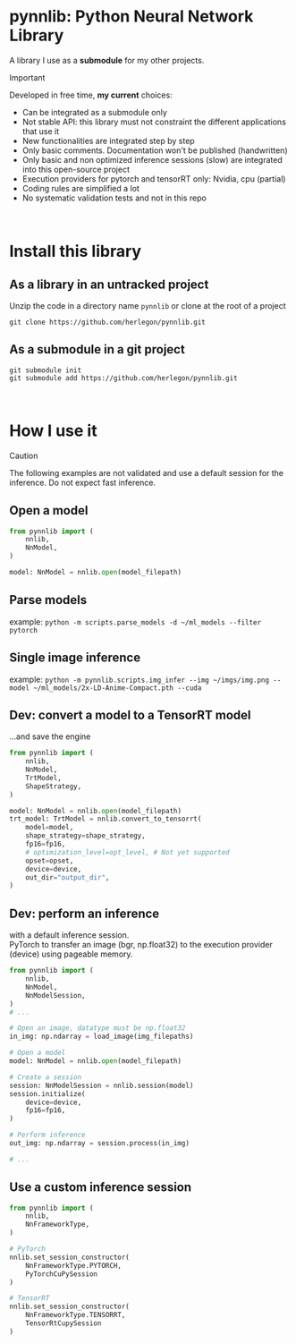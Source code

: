 # pynnlib: Python Neural Network Library

A library I use as a **submodule** for my other projects.


> [!IMPORTANT]
> Developed in free time, **my current** choices:
> - Can be integrated as a submodule only
> - Not stable API: this library must not constraint the different applications that use it
> - New functionalities are integrated step by step
> - Only basic comments. Documentation won't be published (handwritten)
> - Only basic and non optimized inference sessions (slow) are integrated into this open-source project
> - Execution providers for pytorch and tensorRT only: Nvidia, cpu (partial)
> - Coding rules are simplified a lot
> - No systematic validation tests and not in this repo

<br/>

# Install this library

## As a library in an untracked project
Unzip the code in a directory name `pynnlib`
or clone at the root of a project
```
git clone https://github.com/herlegon/pynnlib.git
```
## As a submodule in a git project
```
git submodule init
git submodule add https://github.com/herlegon/pynnlib.git
```

<br/>

# How I use it
> [!CAUTION]
> The following examples are not validated and use a default session for the inference. Do not expect fast inference.


## Open a model

```python
from pynnlib import (
    nnlib,
    NnModel,
)

model: NnModel = nnlib.open(model_filepath)
```

## Parse models
example:
`python -m scripts.parse_models -d ~/ml_models --filter pytorch`


## Single image inference
example:
`python -m pynnlib.scripts.img_infer --img ~/imgs/img.png --model ~/ml_models/2x-LD-Anime-Compact.pth --cuda`



## Dev: convert a model to a TensorRT model
...and save the engine

```python
from pynnlib import (
    nnlib,
    NnModel,
    TrtModel,
    ShapeStrategy,
)

model: NnModel = nnlib.open(model_filepath)
trt_model: TrtModel = nnlib.convert_to_tensorrt(
    model=model,
    shape_strategy=shape_strategy,
    fp16=fp16,
    # optimization_level=opt_level, # Not yet supported
    opset=opset,
    device=device,
    out_dir="output_dir",
)
```

## Dev: perform an inference
with a default inference session.<br/>
PyTorch to transfer an image (bgr, np.float32) to the execution provider (device) using pageable memory.


```python
from pynnlib import (
    nnlib,
    NnModel,
    NnModelSession,
)
# ...

# Open an image, datatype must be np.float32
in_img: np.ndarray = load_image(img_filepaths)

# Open a model
model: NnModel = nnlib.open(model_filepath)

# Create a session
session: NnModelSession = nnlib.session(model)
session.initialize(
    device=device,
    fp16=fp16,
)

# Perform inference
out_img: np.ndarray = session.process(in_img)

# ...

```

## Use a custom inference session

```python
from pynnlib import (
    nnlib,
    NnFrameworkType,
)

# PyTorch
nnlib.set_session_constructor(
    NnFrameworkType.PYTORCH,
    PyTorchCuPySession
)

# TensorRT
nnlib.set_session_constructor(
    NnFrameworkType.TENSORRT,
    TensorRtCupySession
)

```
